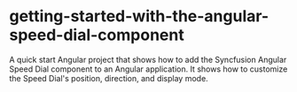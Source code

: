 # getting-started-with-the-angular-speed-dial-component
A quick start Angular project that shows how to add the Syncfusion Angular Speed Dial component to an Angular application. It shows how to customize the Speed Dial's position, direction, and display mode.
